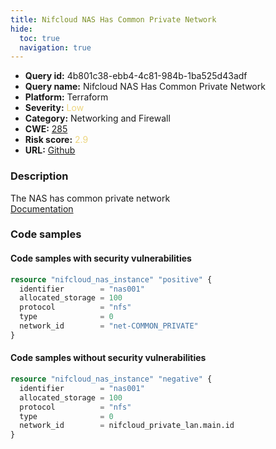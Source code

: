 ```yaml
---
title: Nifcloud NAS Has Common Private Network
hide:
  toc: true
  navigation: true
---
```


<style>
  .highlight .hll {
    background-color: #ff171742;
  }
  .md-content {
    max-width: 1100px;
    margin: 0 auto;
  }
</style>

-   **Query id:** 4b801c38-ebb4-4c81-984b-1ba525d43adf
-   **Query name:** Nifcloud NAS Has Common Private Network
-   **Platform:** Terraform
-   **Severity:** <span style="color:#edd57e">Low</span>
-   **Category:** Networking and Firewall
-   **CWE:** <a href="https://cwe.mitre.org/data/definitions/285.html" onclick="newWindowOpenerSafe(event, 'https://cwe.mitre.org/data/definitions/285.html')">285</a>
-   **Risk score:** <span style="color:#edd57e">2.9</span>
-   **URL:** [Github](https://github.com/Checkmarx/kics/tree/master/assets/queries/terraform/nifcloud/nas_instance_has_common_private)

### Description
The NAS has common private network<br>
[Documentation](https://registry.terraform.io/providers/nifcloud/nifcloud/latest/docs/resources/nas_instance#network_id)

### Code samples
#### Code samples with security vulnerabilities
```tf title="Positive test num. 1 - tf file" hl_lines="1"
resource "nifcloud_nas_instance" "positive" {
  identifier        = "nas001"
  allocated_storage = 100
  protocol          = "nfs"
  type              = 0
  network_id        = "net-COMMON_PRIVATE"
}

```


#### Code samples without security vulnerabilities
```tf title="Negative test num. 1 - tf file"
resource "nifcloud_nas_instance" "negative" {
  identifier        = "nas001"
  allocated_storage = 100
  protocol          = "nfs"
  type              = 0
  network_id        = nifcloud_private_lan.main.id
}

```


